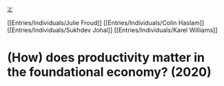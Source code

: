 [🇿](zotero://select/library/items/3EQUHK7D)

[[Entries/Individuals/Julie Froud]] [[Entries/Individuals/Colin Haslam]] [[Entries/Individuals/Sukhdev Johal]] [[Entries/Individuals/Karel Williams]] 
# (How) does productivity matter in the foundational economy? (2020)

